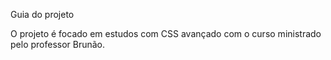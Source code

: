 Guia do projeto

O projeto é focado em estudos com CSS avançado com o curso ministrado pelo professor Brunão.